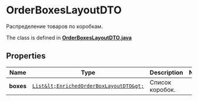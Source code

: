 

# OrderBoxesLayoutDTO

Распределение товаров по коробкам.

The class is defined in **[OrderBoxesLayoutDTO.java](../../src/main/java/org/openapitools/model/OrderBoxesLayoutDTO.java)**

## Properties

Name | Type | Description | Notes
------------ | ------------- | ------------- | -------------
**boxes** | [`List&lt;EnrichedOrderBoxLayoutDTO&gt;`](EnrichedOrderBoxLayoutDTO.md) | Список коробок. | 



